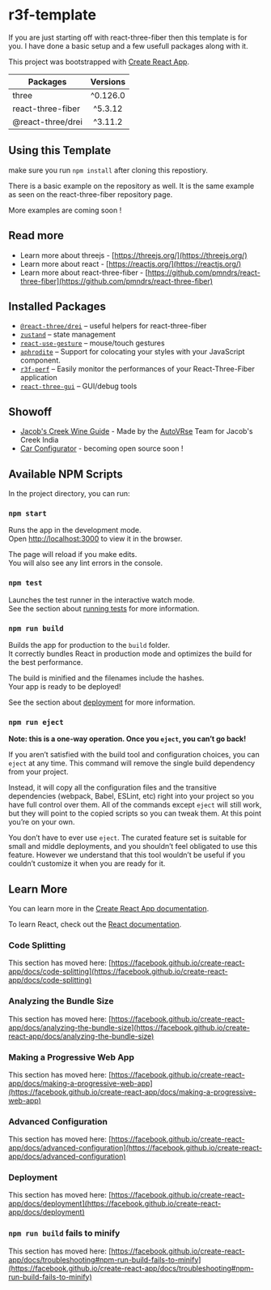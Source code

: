 # r3f-template

If you are just starting off with react-three-fiber then this template is for you. I have done a basic setup and a few usefull packages along with it.

This project was bootstrapped with [Create React App](https://github.com/facebook/create-react-app).

| Packages        | Versions           |
| ------------- |:-------------:|
| three      | ^0.126.0 |
| react-three-fiber     | ^5.3.12      |
| @react-three/drei     | ^3.11.2      |

## Using this Template

make sure you run `npm install` after cloning this repostiory.

There is a basic example on the repository as well. It is the same example as seen on the react-three-fiber repository page.

More examples are coming soon !


## Read more

- Learn more about threejs - [https://threejs.org/](https://threejs.org/)
- Learn more about react - [https://reactjs.org/](https://reactjs.org/)
- Learn more about react-three-fiber - [https://github.com/pmndrs/react-three-fiber](https://github.com/pmndrs/react-three-fiber)

## Installed Packages

- [`@react-three/drei`](https://github.com/react-spring/drei) &ndash; useful helpers for react-three-fiber
- [`zustand`](https://github.com/react-spring/zustand) &ndash; state management
- [`react-use-gesture`](https://github.com/react-spring/react-use-gesture) &ndash; mouse/touch gestures
- [`aphrodite`](https://github.com/Khan/aphrodite) &ndash; Support for colocating your styles with your JavaScript component.
- [`r3f-perf`](https://github.com/RenaudRohlinger/r3f-perf) &ndash; Easily monitor the performances of your React-Three-Fiber application
- [`react-three-gui`](https://github.com/ueno-llc/react-three-gui) &ndash; GUI/debug tools

## Showoff

- [Jacob's Creek Wine Guide](https://experiencejacobscreek.com/test) - Made by the [AutoVRse](https://autovrse.in) Team for Jacob's Creek India
- [Car Configurator](https://webxr.autovrse.in/3d-automotive-configurator) - becoming open source soon !

## Available NPM Scripts

In the project directory, you can run:

### `npm start`

Runs the app in the development mode.\
Open [http://localhost:3000](http://localhost:3000) to view it in the browser.

The page will reload if you make edits.\
You will also see any lint errors in the console.

### `npm test`

Launches the test runner in the interactive watch mode.\
See the section about [running tests](https://facebook.github.io/create-react-app/docs/running-tests) for more information.

### `npm run build`

Builds the app for production to the `build` folder.\
It correctly bundles React in production mode and optimizes the build for the best performance.

The build is minified and the filenames include the hashes.\
Your app is ready to be deployed!

See the section about [deployment](https://facebook.github.io/create-react-app/docs/deployment) for more information.

### `npm run eject`

**Note: this is a one-way operation. Once you `eject`, you can’t go back!**

If you aren’t satisfied with the build tool and configuration choices, you can `eject` at any time. This command will remove the single build dependency from your project.

Instead, it will copy all the configuration files and the transitive dependencies (webpack, Babel, ESLint, etc) right into your project so you have full control over them. All of the commands except `eject` will still work, but they will point to the copied scripts so you can tweak them. At this point you’re on your own.

You don’t have to ever use `eject`. The curated feature set is suitable for small and middle deployments, and you shouldn’t feel obligated to use this feature. However we understand that this tool wouldn’t be useful if you couldn’t customize it when you are ready for it.

## Learn More

You can learn more in the [Create React App documentation](https://facebook.github.io/create-react-app/docs/getting-started).

To learn React, check out the [React documentation](https://reactjs.org/).

### Code Splitting

This section has moved here: [https://facebook.github.io/create-react-app/docs/code-splitting](https://facebook.github.io/create-react-app/docs/code-splitting)

### Analyzing the Bundle Size

This section has moved here: [https://facebook.github.io/create-react-app/docs/analyzing-the-bundle-size](https://facebook.github.io/create-react-app/docs/analyzing-the-bundle-size)

### Making a Progressive Web App

This section has moved here: [https://facebook.github.io/create-react-app/docs/making-a-progressive-web-app](https://facebook.github.io/create-react-app/docs/making-a-progressive-web-app)

### Advanced Configuration

This section has moved here: [https://facebook.github.io/create-react-app/docs/advanced-configuration](https://facebook.github.io/create-react-app/docs/advanced-configuration)

### Deployment

This section has moved here: [https://facebook.github.io/create-react-app/docs/deployment](https://facebook.github.io/create-react-app/docs/deployment)

### `npm run build` fails to minify

This section has moved here: [https://facebook.github.io/create-react-app/docs/troubleshooting#npm-run-build-fails-to-minify](https://facebook.github.io/create-react-app/docs/troubleshooting#npm-run-build-fails-to-minify)
